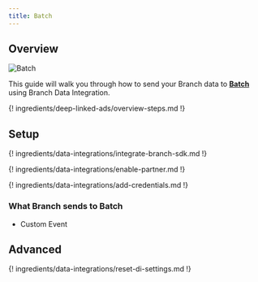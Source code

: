 ```yaml
---
title: Batch
---
```

## Overview

![Batch](https://cdn.branch.io/branch-assets/ad-partner-manager//batch-1563920130951.png)

This guide will walk you through how to send your Branch data to **[Batch](https://batch.com/)** using Branch Data Integration.

{! ingredients/deep-linked-ads/overview-steps.md !}

## Setup

{! ingredients/data-integrations/integrate-branch-sdk.md !}

{! ingredients/data-integrations/enable-partner.md !}

{! ingredients/data-integrations/add-credentials.md !}

### What Branch sends to Batch

* Custom Event

## Advanced

{! ingredients/data-integrations/reset-di-settings.md !}
